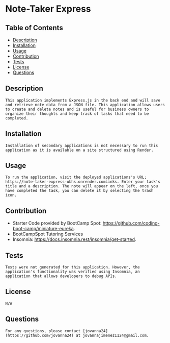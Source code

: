 # Note-Taker Express

## Table of Contents 
- [Description](#description) 
- [Installation](#installation)
- [Usage](#usage)
- [Contribution](#contribution)
- [Tests](#tests)
- [License](#license)
- [Questions](#questions)

## Description <a name="description"></a> 
    This application implements Express.js in the back end and will save and retrieve note data from a JSON file. This application allows users to create and delete notes and is useful for business owners to organize their thoughts and keep track of tasks that need to be completed. 

## Installation <a name="installation"></a>
    Installation of secondary applications is not necessary to run this application as it is available on a site structured using Render. 

## Usage <a name="usage"></a>
    To run the application, visit the deployed applications's URL; https://note-taker-express-ubhs.onrender.comLinks. Enter your task's title and a description. The note will appear on the left, once you have completed the task, you can delete it by selecting the trash icon. 

## Contribution <a name="contribution"></a>
- Starter Code provided by BootCamp Spot: https://github.com/coding-boot-camp/miniature-eureka. 
- BootCampSpot Tutoring Services  
- Insomnia: https://docs.insomnia.rest/insomnia/get-started. 

## Tests <a name="tests"></a>
    Tests were not generated for this application. However, the application's functionality was verified using Insomnia, an application that allows developers to debug APIs. 

## License <a name="license"></a>
    N/A

## Questions <a name="questions"></a>
    For any questions, please contact [jovanna24](https://github.com/jovanna24) at jovannajimenez1124@gmail.com.
